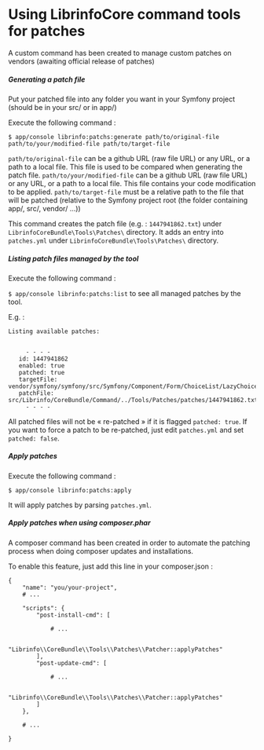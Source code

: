 Using LibrinfoCore command tools for patches
============================================

A custom command has been created to manage custom patches on vendors (awaiting official release of patches)

##### Generating a patch file

Put your patched file into any folder you want in your Symfony project (should be in your src/ or in app/)

Execute the following command :

```$ app/console librinfo:patchs:generate path/to/original-file path/to/your/modified-file path/to/target-file```

```path/to/original-file``` can be a github URL (raw file URL) or any URL, or a path to a local file. This file is used to be compared when generating the patch file.
```path/to/your/modified-file``` can be a github URL (raw file URL) or any URL, or a path to a local file. This file contains your code modification to be applied.
```path/to/target-file``` must be a relative path to the file that will be patched (relative to the Symfony project root (the folder containing app/, src/, vendor/ ...))

This command creates the patch file (e.g. : ```1447941862.txt```) under ```LibrinfoCoreBundle\Tools\Patches\``` directory.
It adds an entry into ```patches.yml``` under ```LibrinfoCoreBundle\Tools\Patches\``` directory.

##### Listing patch files managed by the tool

Execute the following command :

```$ app/console librinfo:patchs:list``` to see all managed patches by the tool.

E.g. :

```
Listing available patches:


     - - - -
   id: 1447941862
   enabled: true
   patched: true
   targetFile: vendor/symfony/symfony/src/Symfony/Component/Form/ChoiceList/LazyChoiceList.php
   patchFile: src/Librinfo/CoreBundle/Command/../Tools/Patches/patches/1447941862.txt
     - - - -
```

All patched files will not be « re-patched » if it is flagged ```patched: true```.
If you want to force a patch to be re-patched, just edit ```patches.yml``` and set ```patched: false```.

##### Apply patches

Execute the following command :

```$ app/console librinfo:patchs:apply```

It will apply patches by parsing ```patches.yml```.

##### Apply patches when using composer.phar

A composer command has been created in order to automate the patching process when doing composer updates and installations.

To enable this feature, just add this line in your composer.json :

```
{
    "name": "you/your-project",
    # ...

    "scripts": {
        "post-install-cmd": [

            # ...

            "Librinfo\\CoreBundle\\Tools\\Patches\\Patcher::applyPatches"
        ],
        "post-update-cmd": [

            # ...

            "Librinfo\\CoreBundle\\Tools\\Patches\\Patcher::applyPatches"
        ]
    },

    # ...

}
```
